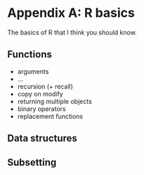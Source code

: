 # Appendix A: R basics

The basics of R that I think you should know.  

## Functions

* arguments
* ...
* recursion (+ recall)
* copy on modify
* returning multiple objects
* binary operators
* replacement functions

## Data structures

## Subsetting

